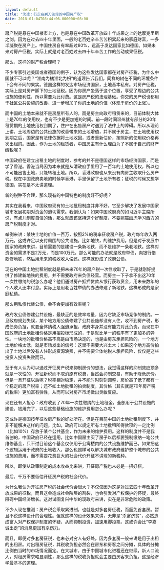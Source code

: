 ```yaml
---
layout: default
title: "沈凌：行走在剃刀边缘的中国房产税"
date: 2018-01-04T08:44:06.000000+08:00
---
```


房产税是悬在中国楼市上方，也是悬在中国改革开放四十年成果之上的达摩克里斯之剑。因为在过去四十年里面，一般的老百姓辛辛苦苦积累起来的家庭财富，一多半凝聚在房产上。中国住房自有率超过80%，远高于发达国家比如德国。如果未来对房产征税，实际上就是对老百姓过去四十年辛苦工作的劳动成果征税。

那么，这样的财产税合理吗？

不少专家引述美国或者德国的例子，认为这些发达国家都在对房产征税，为什么中国就不可以呢？“淮南为橘淮北为枳”的道理告诉我们，同样的树在不同的环境条件下会有不同的果实。德国这样的发达市场经济国家，土地基本私有。对房产征税，实际上是对房产脚下的土地征税。因为你房产坐落于这个位置，享受了周边的公共设施的便利性，所以需要为此付费。这是房产税的法理基础。你交的房产税也都用于社区公共设施的改善，进一步增加了你的土地的价值（体现于房价的上涨）。

而中国的土地本来就不是房屋所有人的，而是房主向政府租赁来的，目前体制大体上是70年的使用权，也有不少是更加短的时间。前一段时间温州就有部分的20年租赁期的土地使用权到期了，住户在出售房产时遇到了法律上的障碍。所以从理论上讲，土地周边的公共设施的改善带来的土地增值，并不属于房主，在土地使用权到期之后，国家是有法律依据将土地收回，或者重新估价，按照新的使用权价格再次出租的。因此，作为土地的租赁者，中国房主有什么理由为了不属于自己的财产缴税呢？

中国政府在建立出租土地的制度时，参考的并不是德国这样的市场经济国家，而是学了香港。香港当局因为本来就是从清政府手里租了一百年的土地使用权，所以也不可能出售土地，只能转租土地。所以，香港政府也从来没有向房主收取什么房产税。现在中国政府卖地的时候学香港，手里保留了土地所有权；征税的时候又想学德国，实在是不太讲道理。

新的税种不合理，那么现有的中国特色的制度好不好呢？

其实在我看来，中国政府现有的土地批租制度并非不好。它至少解决了发展中国家城市发展初期对资金的迫切需求。我倒认为：如果中国政府真的如习近平主席所说，有点儿制度自信的话，那么就应该坚持这个好制度，不要照猫画虎学习西方的房产税制度才对。

举例来讲：某块土地的价值一百万，按照2%的税率征收房产税，政府每年收入两万元，这或许足以支付周围的公共设施，比如地铁，的维护费用。但是对于发展中国家的政府来讲，目前需要的是建设一条新地铁，而不是维护一条老地铁。这样对资金的需求不是2万元，而是100万元。那么可能的办法就是政府举债，向银行借款修地铁，然后用未来的税收收入偿还。这样就形成了政府公债。

现在的中国土地批租制度就是把未来70年的房产税一次性收取了，于是就刚好提供了修建新地铁的费用，并不需要政府来负债经营。而房主一下子拿不出这70年一次性缴纳的税怎么办呢？他们通过房产抵押贷款从银行获取资金，用未来数年的个人收入还本付息。实际上是用老百姓举债的办法修建了新地铁，这样形成的是家庭私债。

那么用私债代替公债，会不会更加有效率呢？

政府发公债修建公共设施，最缺乏的是效率考量，因为它缺乏市场竞争的制约。一旦政府规划失误，某个地方用公债修建了公共设施却没有人住，收不到房产税，形成债务负担，就要全体纳税人强迫承担，政府本身并没有能力对此负责。而现在中国政府的土地批租价格是用招投标形成的，于是就比单一的税率有了更加多的弹性。一块地的批租价格高不高是由市场决定的，也是由房东承担风险的。一个地方土地价格太低，就是市场发出的信号：这里不需要大兴土木；如果这个地方高价拍出了土地以后没有人住形成资源浪费，并不需要全体纳税人承担风险，仅仅是这些投资人投资失败而已。

至于有人认为可以通过开征房产税来抑制房价的想法，我觉得这样的抑制效应顶多就是一次性的，开征新税而不取消原有税费，当然会抑制交易，有助于降低房价。但是一旦开征以后呢？税率相对稳定，并不能时时刻刻调整，房价高了低了都有一个稳定的房产税率；还不如土地批租的拍卖制度，其价格（其实就是70年房产税的税率）更加富有弹性，从而可以对房产市场做出灵敏反应。

现在还有人担心：政府收到了70年一次性缴纳的土地租金，全部用于公共设施的建设，钱用完了，以后这些基础设施的维护费用怎么办呢？

这或许是德国按年征收房产税的好处所在。但是在目前中国的土地批租制度下，并非不能解决这样的问题。比如，政府可以规定所有土地批租所得款项的一定比例（比如10%）存放于某个公共基金，作为未来的维护费用。这样的制度并不是我首创的，中国政府已经在运用，比如中国房主买了房子以后都要强制缴纳一笔公共维修基金，只不过目前这个基金仅仅用于公寓楼内的公共设施维护而已。如果把这个逻辑运用于政府的土地收入，那么也照样可以解决城市政府维护整个城市的公共设施的费用，而不需要花费巨大的社会代价开征不讲理的新税种。

所以，即使从政策制定的成本收益比来讲，开征房产税也未必是一招好棋。

最后，千万不要低估开征房产税的社会代价。

为什么我认为开征房产税的社会代价会很大？不仅仅因为这是对过去四十年改革开放成果的征税，而且这会造成社会阶层的割裂，也会引发对产权保护的怀疑，最终阻碍中国经济增长。这对试图复兴中华的现政府来讲，实在是非常危险的政策。

不少人现在推测：房产税会采取累进制，也就是对多套房征税，而豁免首套房。暂且不说这样设计的合理性。但就这样的设计效果来讲，无非是“杀富济贫”，必然造成富人对产权保护制度的怀疑，从而抑制投资，加速用脚投票。这或许会比“李嘉诚出走”的消息更加有杀伤力。

而且，即便对多套房征税，也未必对穷人有好处。因为多套房一般来讲是用于出租的出租房。对出租房征税，其税收负担必然会在房东和房客之间分摊，具体的分摊比例由当时的市场情况而定。在大城市，由于中国城市化进程还在继续，新人口流入，对租房需求略显刚性，那么这样的税收负担就会主要由房客来负担。这是经济学最基本的道理。

